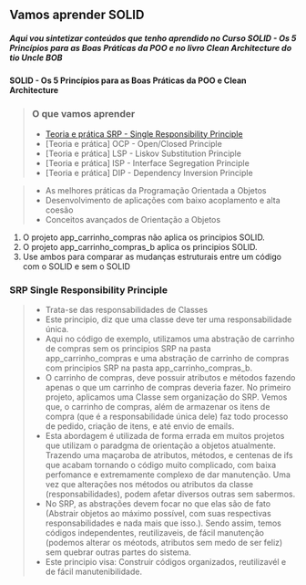 ## Vamos aprender SOLID
##### Aqui vou sintetizar conteúdos que tenho aprendido no Curso SOLID - Os 5 Princípios para as Boas Práticas da POO e no livro Clean Architecture do tio Uncle BOB
#### SOLID - Os 5 Princípios para as Boas Práticas da POO e Clean Architecture

> ### O que vamos aprender
> - [Teoria e prática SRP - Single Responsibility Principle](#srp)
> - [Teoria e prática] OCP - Open/Closed Principle
> - [Teoria e prática] LSP - Liskov Substitution Principle
> - [Teoria e prática] ISP - Interface Segregation Principle
> - [Teoria e prática] DIP - Dependency Inversion Principle

> - As melhores práticas da Programação Orientada a Objetos
> - Desenvolvimento de aplicações com baixo acoplamento e alta coesão
> - Conceitos avançados de Orientação a Objetos


1. O projeto app_carrinho_compras não aplica os principios SOLID.
2. O projeto app_carrinho_compras_b aplica os principios SOLID. 
3. Use ambos para comparar as mudanças estruturais entre um código com o SOLID e sem o SOLID

### SRP Single Responsibility Principle <a name="srp"></a>
> - Trata-se das responsabilidades de Classes
> - Este principio, diz que uma classe deve ter uma responsabilidade única. 
> - Aqui no código de exemplo, utilizamos uma abstração de carrinho de compras sem os principios SRP na pasta app_carrinho_compras e uma abstração de carrinho de compras com principios SRP na pasta app_carrinho_compras_b. 
> - O carrinho de compras, deve possuir atributos e métodos fazendo apenas o que um carrinho de compras deveria fazer. No primeiro projeto, aplicamos uma Classe sem organização do SRP. Vemos que, o carrinho de compras, além de armazenar os itens de compra (que é a responsabilidade única dele) faz todo processo de pedido, criação de itens, e até envio de emails.
> - Esta abordagem é utilizada de forma errada em muitos projetos que utilizam o paradgma de orientação a objetos atualmente. Trazendo uma maçaroba de atributos, métodos, e centenas de ifs que acabam tornando o código muito complicado, com baixa perfomance e extremamente complexo de dar manutenção. Uma vez que alterações nos métodos ou atributos da classe (responsabilidades), podem afetar diversos outras sem sabermos. 
> - No SRP, as abstrações devem focar no que elas são de fato (Abstrair objetos ao máximo possível, com suas respectivas responsabilidades e nada mais que isso.). Sendo assim, temos códigos independentes, reutilizaveis,  de fácil manutenção (podemos alterar os méotods, atributos sem medo de ser feliz) sem quebrar outras partes do sistema. 
> -  Este principio visa: Construir códigos organizados, reutilizavél e de fácil manutenibilidade. 
